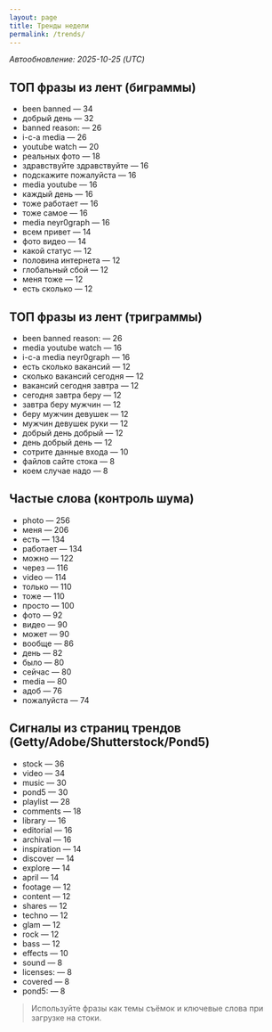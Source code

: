 ```yaml
---
layout: page
title: Тренды недели
permalink: /trends/
---
```


_Автообновление: 2025-10-25 (UTC)_

## ТОП фразы из лент (биграммы)
- been banned — 34
- добрый день — 32
- banned reason: — 26
- i-c-a media — 26
- youtube watch — 20
- реальных фото — 18
- здравствуйте здравствуйте — 16
- подскажите пожалуйста — 16
- media youtube — 16
- каждый день — 16
- тоже работает — 16
- тоже самое — 16
- media neyr0graph — 16
- всем привет — 14
- фото видео — 14
- какой статус — 12
- половина интернета — 12
- глобальный сбой — 12
- меня тоже — 12
- есть сколько — 12

## ТОП фразы из лент (триграммы)
- been banned reason: — 26
- media youtube watch — 16
- i-c-a media neyr0graph — 16
- есть сколько вакансий — 12
- сколько вакансий сегодня — 12
- вакансий сегодня завтра — 12
- сегодня завтра беру — 12
- завтра беру мужчин — 12
- беру мужчин девушек — 12
- мужчин девушек руки — 12
- добрый день добрый — 12
- день добрый день — 12
- сотрите данные входа — 10
- файлов сайте стока — 8
- коем случае надо — 8

## Частые слова (контроль шума)
- photo — 256
- меня — 206
- есть — 134
- работает — 134
- можно — 122
- через — 116
- video — 114
- только — 110
- тоже — 110
- просто — 100
- фото — 92
- видео — 90
- может — 90
- вообще — 86
- день — 82
- было — 80
- сейчас — 80
- media — 80
- адоб — 76
- пожалуйста — 74

## Сигналы из страниц трендов (Getty/Adobe/Shutterstock/Pond5)
- stock — 36
- video — 34
- music — 30
- pond5 — 30
- playlist — 28
- comments — 18
- library — 16
- editorial — 16
- archival — 16
- inspiration — 14
- discover — 14
- explore — 14
- april — 14
- footage — 12
- content — 12
- shares — 12
- techno — 12
- glam — 12
- rock — 12
- bass — 12
- effects — 10
- sound — 8
- licenses: — 8
- covered — 8
- pond5: — 8

> Используйте фразы как темы съёмок и ключевые слова при загрузке на стоки.

